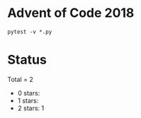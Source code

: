 Advent of Code 2018
===================

```pytest -v *.py```

Status
======

Total = 2

- 0 stars:
- 1 stars: 
- 2 stars: 1
